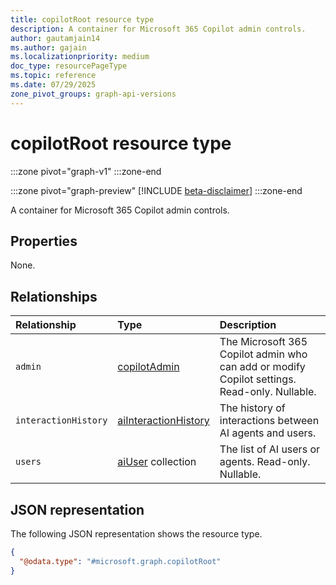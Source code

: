 ```yaml
---
title: copilotRoot resource type
description: A container for Microsoft 365 Copilot admin controls.
author: gautamjain14
ms.author: gajain
ms.localizationpriority: medium
doc_type: resourcePageType
ms.topic: reference
ms.date: 07/29/2025
zone_pivot_groups: graph-api-versions
---
```


# copilotRoot resource type

<!-- cSpell:ignore gautamjain14 gajain -->
:::zone pivot="graph-v1"
:::zone-end

:::zone pivot="graph-preview"
[!INCLUDE [beta-disclaimer](../includes/beta-disclaimer.md)]
:::zone-end

A container for Microsoft 365 Copilot admin controls.

## Properties

None.

## Relationships

| Relationship         | Type                                                                            | Description                                                                                  |
|:---------------------|:--------------------------------------------------------------------------------|:---------------------------------------------------------------------------------------------|
| `admin`              | [copilotAdmin](../admin-settings/resources/copilotadmin.md)                     | The Microsoft 365 Copilot admin who can add or modify Copilot settings. Read-only. Nullable. |
| `interactionHistory` | [aiInteractionHistory](../interaction-export/resources/aiinteractionhistory.md) | The history of interactions between AI agents and users.                                     |
| `users`              | [aiUser](aiuser.md) collection                                                  | The list of AI users or agents. Read-only. Nullable.                                         |

## JSON representation

The following JSON representation shows the resource type.

``` json
{
  "@odata.type": "#microsoft.graph.copilotRoot"
}
```

